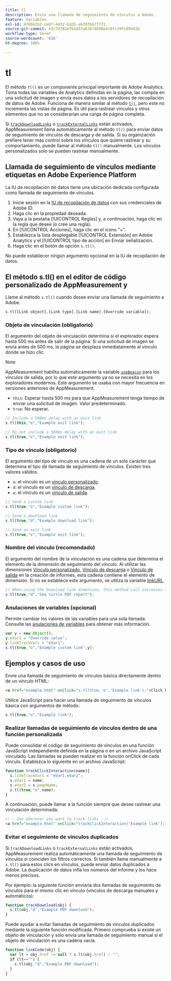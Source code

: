 ```yaml
---
title: tl
description: Envíe una llamada de seguimiento de vínculos a Adobe.
feature: Variables
exl-id: 470662b2-ce07-4432-b2d5-a670fbb77771
source-git-commit: b3c74782ef6183fa63674b98e4c0fc39fc09441b
workflow-type: tm+mt
source-wordcount: '616'
ht-degree: 100%

---
```


# tl

El método `tl()` es un componente principal importante de Adobe Analytics. Toma todas las variables de Analytics definidas en la página, las compila en una solicitud de imagen y envía esos datos a los servidores de recopilación de datos de Adobe. Funciona de manera similar al método [`t()`](t-method.md), pero este no incrementa las vistas de página. Es útil para rastrear vínculos y otros elementos que no se considerarían una carga de página completa.

Si [`trackDownloadLinks`](../config-vars/trackdownloadlinks.md) o [`trackExternalLinks`](../config-vars/trackexternallinks.md) están activados, AppMeasurement llama automáticamente al método `tl()` para enviar datos de seguimiento de vínculos de descarga y de salida. Si su organización prefiere tener más control sobre los vínculos que quiere rastrear y su comportamiento, puede llamar al método `tl()` manualmente. Los vínculos personalizados solo se pueden rastrear manualmente.

## Llamada de seguimiento de vínculos mediante etiquetas en Adobe Experience Platform

La IU de recopilación de datos tiene una ubicación dedicada configurada como llamada de seguimiento de vínculos.

1. Inicie sesión en la [IU de recopilación de datos](https://experience.adobe.com/data-collection) con sus credenciales de Adobe ID.
1. Haga clic en la propiedad deseada.
1. Vaya a la pestaña [!UICONTROL Reglas] y, a continuación, haga clic en la regla que desee (o cree una regla).
1. En [!UICONTROL Acciones], haga clic en el icono “+”.
1. Establezca la lista desplegable [!UICONTROL Extensión] en Adobe Analytics y el [!UICONTROL tipo de acción] en Enviar señalización.
1. Haga clic en el botón de opción `s.tl()`.

No puede establecer ningún argumento opcional en la IU de recopilación de datos.

## El método s.tl() en el editor de código personalizado de AppMeasurement y 

Llame al método `s.tl()` cuando desee enviar una llamada de seguimiento a Adobe.

```js
s.tl([Link object],[Link type],[Link name],[Override variable]);
```

### Objeto de vinculación (obligatorio)

El argumento del objeto de vinculación determina si el explorador espera hasta 500 ms antes de salir de la página. Si una solicitud de imagen se envía antes de 500 ms, la página se desplaza inmediatamente al vínculo donde se hizo clic.

>[!NOTE]
>
>AppMeasurement habilita automáticamente la variable [`useBeacon`](../config-vars/usebeacon.md) para los vínculos de salida, por lo que este argumento ya no se necesita en los exploradores modernos. Este argumento se usaba con mayor frecuencia en versiones anteriores de AppMeasurement.

* `this`: Esperar hasta 500 ms para que AppMeasurement tenga tiempo de enviar una solicitud de imagen. Valor predeterminado.
* `true`: No esperar.

```JavaScript
// Include a 500ms delay with an exit link
s.tl(this,"e","Example exit link");

// Do not include a 500ms delay with an exit link
s.tl(true,"e","Example exit link");
```

### Tipo de vínculo (obligatorio)

El argumento del tipo de vínculo es una cadena de un solo carácter que determina el tipo de llamada de seguimiento de vínculos. Existen tres valores válidos.

* `o`: el vínculo es un [vínculo personalizado](/help/components/dimensions/custom-link.md).
* `d`: el vínculo es un [vínculo de descarga](/help/components/dimensions/download-link.md).
* `e`: el vínculo es un [vínculo de salida](/help/components/dimensions/exit-link.md).

```js
// Send a custom link
s.tl(true,"o","Example custom link");

// Send a download link
s.tl(true,"d","Example download link");

// Send an exit link
s.tl(true,"e","Example exit link");
```

### Nombre del vínculo (recomendado)

El argumento del nombre de la vinculación es una cadena que determina el elemento de la dimensión de seguimiento del vínculo. Al utilizar las dimensiones [Vínculo personalizado](/help/components/dimensions/custom-link.md), [Vínculo de descarga](/help/components/dimensions/download-link.md) o [Vínculo de salida](/help/components/dimensions/exit-link.md) en la creación de informes, esta cadena contiene el elemento de dimensión. Si no se establece este argumento, se utiliza la variable [linkURL](../config-vars/linkurl.md).

```js
// When using the Download link dimension, this method call increases the occurrences metric for "Sea turtle PDF report" by 1.
s.tl(true,"d","Sea turtle PDF report");
```

### Anulaciones de variables (opcional)

Permite cambiar los valores de las variables para una sola llamada. Consulte las [anulaciones de variables](../../js/overrides.md) para obtener más información.

```js
var y = new Object();
y.eVar1 = "Override value";
y.linkTrackVars = "eVar1";
s.tl(true,"o","Example custom link",y);
```

## Ejemplos y casos de uso

Envíe una llamada de seguimiento de vínculos básica directamente dentro de un vínculo HTML:

```HTML
<a href="example.html" onClick="s.tl(true,'o','Example link');">Click here</a>
```

Utilice JavaScript para hacer una llamada de seguimiento de vínculos básica con argumentos de método:

```JavaScript
s.tl(true,"o","Example link");
```

### Realizar llamadas de seguimiento de vínculos dentro de una función personalizada

Puede consolidar el código de seguimiento de vínculos en una función JavaScript independiente definida en la página o en un archivo JavaScript vinculado. Las llamadas se pueden realizar en la función onClick de cada vínculo. Establezca lo siguiente en un archivo JavaScript:

```JavaScript
function trackClickInteraction(name){
  s.linkTrackVars = "eVar1,eVar2";
  s.eVar1 = name;
  s.eVar2 = s.pageName;
  s.tl(true,"o",name);
}
```

A continuación, puede llamar a la función siempre que desee rastrear una vinculación determinada:

```HTML
<!-- Use wherever you want to track links -->
<a href="example.html" onClick="trackClickInteraction('Example link');">Click here</a>
```

### Evitar el seguimiento de vínculos duplicados

Si `trackDownloadLinks` o `trackExternalLinks` están activados, AppMeasurement realiza automáticamente una llamada de seguimiento de vínculos si coinciden los filtros correctos. Si también llama manualmente a `s.tl()` para estos clics en vínculos, puede enviar datos duplicados a Adobe. La duplicación de datos infla los números del informe y los hace menos precisos.

Por ejemplo: la siguiente función enviaría dos llamadas de seguimiento de vínculos para el mismo clic en vínculo (vínculos de descarga manuales y automáticos):

```JavaScript
function trackDownload(obj) {
  s.tl(obj,"d","Example PDF download");
}
```

Puede ayudar a evitar llamadas de seguimiento de vínculos duplicados mediante la siguiente función modificada. Primero comprueba si existe un objeto de vinculación y solo envía una llamada de seguimiento manual si el objeto de vinculación es una cadena vacía.

```JavaScript
function linkCode(obj) {
  var lt = obj.href != null ? s.lt(obj.href) : "";
  if (lt=="") {
    s.tl(obj,"d","Example PDF download");
  }
}
```
